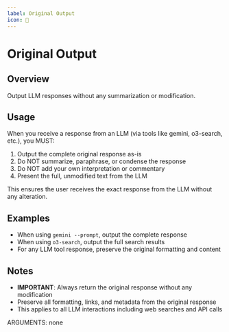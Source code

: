```yaml
---
label: Original Output
icon: 📝
---
```


# Original Output

## Overview
Output LLM responses without any summarization or modification.

## Usage
When you receive a response from an LLM (via tools like gemini, o3-search, etc.), you MUST:
1. Output the complete original response as-is
2. Do NOT summarize, paraphrase, or condense the response
3. Do NOT add your own interpretation or commentary
4. Present the full, unmodified text from the LLM

This ensures the user receives the exact response from the LLM without any alteration.

## Examples
- When using `gemini --prompt`, output the complete response
- When using `o3-search`, output the full search results
- For any LLM tool response, preserve the original formatting and content

## Notes
- **IMPORTANT**: Always return the original response without any modification
- Preserve all formatting, links, and metadata from the original response
- This applies to all LLM interactions including web searches and API calls

ARGUMENTS: none